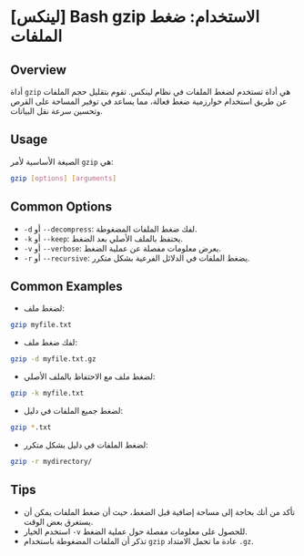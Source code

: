 # [لينكس] Bash gzip الاستخدام: ضغط الملفات

## Overview
أداة `gzip` هي أداة تستخدم لضغط الملفات في نظام لينكس. تقوم بتقليل حجم الملفات عن طريق استخدام خوارزمية ضغط فعالة، مما يساعد في توفير المساحة على القرص وتحسين سرعة نقل البيانات.

## Usage
الصيغة الأساسية لأمر `gzip` هي:

```bash
gzip [options] [arguments]
```

## Common Options
- `-d` أو `--decompress`: لفك ضغط الملفات المضغوطة.
- `-k` أو `--keep`: يحتفظ بالملف الأصلي بعد الضغط.
- `-v` أو `--verbose`: يعرض معلومات مفصلة عن عملية الضغط.
- `-r` أو `--recursive`: يضغط الملفات في الدلائل الفرعية بشكل متكرر.

## Common Examples
- لضغط ملف:
```bash
gzip myfile.txt
```

- لفك ضغط ملف:
```bash
gzip -d myfile.txt.gz
```

- لضغط ملف مع الاحتفاظ بالملف الأصلي:
```bash
gzip -k myfile.txt
```

- لضغط جميع الملفات في دليل:
```bash
gzip *.txt
```

- لضغط الملفات في دليل بشكل متكرر:
```bash
gzip -r mydirectory/
```

## Tips
- تأكد من أنك بحاجة إلى مساحة إضافية قبل الضغط، حيث أن ضغط الملفات يمكن أن يستغرق بعض الوقت.
- استخدم الخيار `-v` للحصول على معلومات مفصلة حول عملية الضغط.
- تذكر أن الملفات المضغوطة باستخدام `gzip` عادة ما تحمل الامتداد `.gz`.